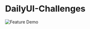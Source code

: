 # DailyUI-Challenges

![Feature Demo]([http://url/to/img.png](https://github.com/lalitchandora/DailyUI-Challenges/blob/master/Day%201/Sign%20Up%20Page.mp4))
